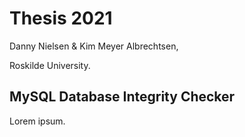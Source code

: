 # Thesis 2021

Danny Nielsen & Kim Meyer Albrechtsen,

Roskilde University.



## MySQL Database Integrity Checker

Lorem ipsum.
